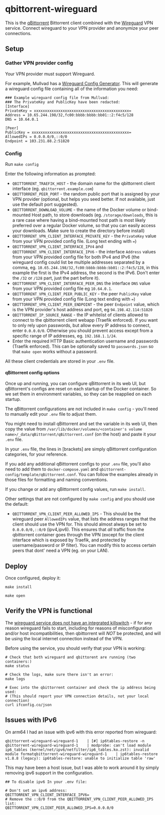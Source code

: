# qbittorrent-wireguard

This is the [qBittorrent](https://www.qbittorrent.org/) Bittorrent
client combined with the [Wireguard](https://www.wireguard.com/) VPN
service. Connect wireguard to your VPN provider and anonymize your
peer connections.

## Setup

### Gather VPN provider config

Your VPN provider must support Wireguard. 

For example, Mullvad has a [Wireguard Config
Generator](https://mullvad.net/en/account/#/wireguard-config). This
will generate a wireguard config file containing all of the
information you need:

```
### Example wireguard config file from Mullvad:
### The PrivateKey and PublicKey have been redacted:
[Interface]
PrivateKey = xxxxxxxxxxxxxxxxxxxxxxxxxxxxxxxxxxxxxxxxxxx=
Address = 10.65.244.198/32,fc00:bbbb:bbbb:bb01::2:f4c5/128
DNS = 10.64.0.1

[Peer]
PublicKey = xxxxxxxxxxxxxxxxxxxxxxxxxxxxxxxxxxxxxxxxxxxx=
AllowedIPs = 0.0.0.0/0,::0/0
Endpoint = 103.231.88.2:51820
```

### Config

Run `make config` 

Enter the following information as prompted:

 * `QBITTORRENT_TRAEFIK_HOST` - the domain name for the qbittorrent
   client interface (eg. `qbittorrent.example.com`)
 * `QBITTORRENT_PEER_PORT` - the random public port that is assigned
   by your VPN provider (optional, but helps you seed better. If not
   available, just use the default port suggested).
 * `QBITTORRENT_DOWNLOAD_VOLUME` - the name of the Docker volume or
   bind-mounted Host path, to store downloads (eg.
   `/storage/downloads`, this is a rare case where having a
   bind-mounted host path is most likely preferred over a regular
   Docker volume, so that you can easily access your downloads. Make
   sure to create the directory before install)
 * `QBITTORRENT_VPN_CLIENT_INTERFACE_PRIVATE_KEY` - the `PrivateKey`
   value from your VPN provided config file. (Long text ending with
   `=`)
 * `QBITTORRENT_VPN_CLIENT_INTERFACE_IPV4` and
   `QBITTORRENT_VPN_CLIENT_INTERFACE_IPV6` - the interface `Address`
   values from your VPN provided config file for both IPv4 and IPv6
   (the wireguard config could list be multiple addresses separated by
   a comma, eg. `10.65.244.198/32,fc00:bbbb:bbbb:bb01::2:f4c5/128`, in
   this example the first is the IPv4 address, the second is the IPv6.
   Don't enter the `/32` or `/128` part, just the part before it).
 * `QBITTORRENT_VPN_CLIENT_INTERFACE_PEER_DNS` the interface `DNS`
   value from your VPN provided config file eg `10.64.0.1`.
 * `QBITTORRENT_VPN_CLIENT_PEER_PUBLIC_KEY` - the peer `PublicKey`
   value from your VPN provided config file (Long text ending with
   `=`)
 * `QBITTORRENT_VPN_CLIENT_PEER_ENDPOINT` - the peer `Endpoint`
   value, which is the VPN provider's host address and port, eg
   `94.198.42.114:51820`
 * `QBITTORRENT_IP_SOURCE_RANGE` - the IP whitelist of clients
   allowed to connect to the qbittorrent client webapp (Traefik
   enforced). If you want to only rely upon passwords, but allow every
   IP address to connect, enter `0.0.0.0/0`. Otherwise you should
   prevent access except from a specific range of IP addresses, eg.
   `192.168.1.1/24`.
 * Enter the required HTTP Basic authentication username and passwords
   (Traefik enforced). This can be optionally saved to
   `passwords.json` so that `make open` works without a password.

All these client credentials are stored in your `.env` file.

#### qBittorrent config options
Once up and running, you can configure qBittorrent in its web UI, but
qBittorrent's configs are reset on each startup of the Docker container.
So we set them in environment variables, so they can be reapplied on each
startup. 

The qBittorrent configurations are not included in `make config` - you'll
need to manually edit your `.env` file to adjust them.

You might need to install qBittorrent and set the variable in its web
UI, then copy the value from
`/var/lib/docker/volumes/<container's volume name>/_data/qBittorrent/qBittorrent.conf`
(on the host) and paste it your `.env` file. 

In your `.env` file, the lines in \[brackets\] are simply qBittorrent
configuration categories, for your reference.

If you add any additional qBittorrent configs to your `.env` file, you'll also
need to add them to `docker-compose.yaml` and
`qbittorrent-config/template/qBittorrent.conf`. You can follow the examples
already in those files for formatting and naming conventions.

If you change or add any qBittorrent config values, run `make install`.

Other settings that are not configured by `make config` and you should
use the default:

 * `QBITTORRENT_VPN_CLIENT_PEER_ALLOWED_IPS` - This should be the
   wireguard peer `AllowedIPs` value, that lists the address ranges
   that the client should use the VPN for. This should almost always
   be set to `0.0.0.0/0,::0/0` (ipv4,ipv6). This ensures that *all*
   traffic from the qbittorrent container goes through the VPN
   (except for the client interface which is exposed by Traefik, and
   protected by username/password or IP filter). You can modify this
   to access certain peers that dont' need a VPN (eg. on your LAN).

## Deploy

Once configured, deploy it:

```
make install
```

```
make open
```

## Verify the VPN is functional

The [wireguard service does not have an integrated
killswitch](https://github.com/linuxserver/docker-wireguard/issues/139) -
if for any reason wireguard fails to start, including for reasons of
misconfiguration and/or host incompatibilities, then qbittorrent will
*NOT* be protected, and will be using the local internet connection
instead of the VPN.

Before using the service, you should verify that your VPN is working:

```
# Check that both wireguard and qbittorent are running (two containers:)
make status

# Check the logs, make sure there isn't an error:
make logs

# Exec into the qbittorrent container and check the ip address being used:
# (This should report your VPN connection details, not your local connection)
curl ifconfig.co/json
```

## Issues with IPv6

On arm64 I had an issue with ipv6 with this error reported from wireguard:

```
qbittorrent-wireguard-wireguard-1    | [#] ip6tables-restore -n
qbittorrent-wireguard-wireguard-1    | modprobe: can't load module ip6_tables (kernel/net/ipv6/netfilter/ip6_tables.ko.zst): invalid module formatqbittorrent-wireguard-wireguard-1    | ip6tables-restore v1.8.8 (legacy): ip6tables-restore: unable to initialize table 'raw'
```

This may have been a host issue, but I was able to work around it by simply removing ipv6 support in the configuration.

```
## To disable ipv6 In your .env file:

# Don't set an ipv6 address:
QBITTORRENT_VPN_CLIENT_INTERFACE_IPV6=
# Remove the ::0/0 from the QBITTORRENT_VPN_CLIENT_PEER_ALLOWED_IPS list:
QBITTORRENT_VPN_CLIENT_PEER_ALLOWED_IPS=0.0.0.0/0
```
